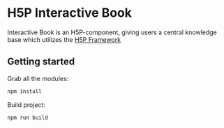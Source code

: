 # H5P Interactive Book

Interactive Book is an H5P-component, giving users a central knowledge base which utilizes the [H5P Framework](https://github.com/h5p)

## Getting started

Grab all the modules:

```bash
npm install
```

Build project:

```bash
npm run build
```
